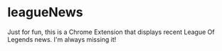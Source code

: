 leagueNews
==========

Just for fun, this is a Chrome Extension that displays recent League Of Legends news.  I'm always missing it!
